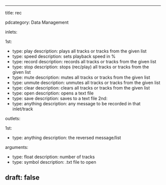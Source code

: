 --- 


title: rec

pdcategory: Data Management

inlets:

  1st:
  - type: play <list>
    description: plays all tracks or tracks from the given list
  - type: speed <float>
    description: sets playback speed in %
  - type: record <list>
    description: records all tracks or tracks from the given list
  - type: stop <list>
    description: stops (rec/play) all tracks or tracks from the given list
  - type: mute <list>
    description: mutes all tracks or tracks from the given list
  - type: unmute <list>
    description: unmutes all tracks or tracks from the given list
  - type: clear <list>
    description: clears all tracks or tracks from the given list
  - type: open <symbol>
    description: opens a text file
  - type: save <symbol>
    description: saves to a text file
  2nd:
  - type: anything
    description: any message to be recorded in that inlet/track

outlets:

  1st:
  - type: anything
    description: the reversed message/list

arguments:
  - type: float
    description: number of tracks
  - type: symbol
    description: .txt file to open





draft: false
---